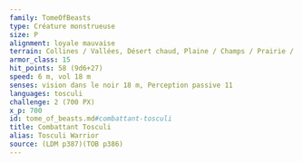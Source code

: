 ```yaml
---
family: TomeOfBeasts
type: Créature monstrueuse
size: P
alignment: loyale mauvaise
terrain: Collines / Vallées, Désert chaud, Plaine / Champs / Prairie / Savane
armor_class: 15
hit_points: 58 (9d6+27)
speed: 6 m, vol 18 m
senses: vision dans le noir 18 m, Perception passive 11
languages: tosculi
challenge: 2 (700 PX)
x_p: 700
id: tome_of_beasts.md#combattant-tosculi
title: Combattant Tosculi
alias: Tosculi Warrior
source: (LDM p387)(TOB p386)
---
```



